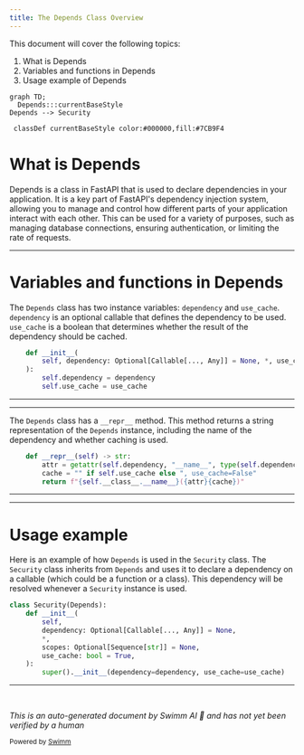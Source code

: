```yaml
---
title: The Depends Class Overview
---
```

This document will cover the following topics:

1. What is Depends
2. Variables and functions in Depends
3. Usage example of Depends

```mermaid
graph TD;
  Depends:::currentBaseStyle
Depends --> Security

 classDef currentBaseStyle color:#000000,fill:#7CB9F4
```

# What is Depends

Depends is a class in FastAPI that is used to declare dependencies in your application. It is a key part of FastAPI's dependency injection system, allowing you to manage and control how different parts of your application interact with each other. This can be used for a variety of purposes, such as managing database connections, ensuring authentication, or limiting the rate of requests.

<SwmSnippet path="/fastapi/params.py" line="762">

---

# Variables and functions in Depends

The `Depends` class has two instance variables: `dependency` and `use_cache`. `dependency` is an optional callable that defines the dependency to be used. `use_cache` is a boolean that determines whether the result of the dependency should be cached.

```python
    def __init__(
        self, dependency: Optional[Callable[..., Any]] = None, *, use_cache: bool = True
    ):
        self.dependency = dependency
        self.use_cache = use_cache
```

---

</SwmSnippet>

<SwmSnippet path="/fastapi/params.py" line="768">

---

The `Depends` class has a `__repr__` method. This method returns a string representation of the `Depends` instance, including the name of the dependency and whether caching is used.

```python
    def __repr__(self) -> str:
        attr = getattr(self.dependency, "__name__", type(self.dependency).__name__)
        cache = "" if self.use_cache else ", use_cache=False"
        return f"{self.__class__.__name__}({attr}{cache})"
```

---

</SwmSnippet>

<SwmSnippet path="/fastapi/params.py" line="774">

---

# Usage example

Here is an example of how `Depends` is used in the `Security` class. The `Security` class inherits from `Depends` and uses it to declare a dependency on a callable (which could be a function or a class). This dependency will be resolved whenever a `Security` instance is used.

```python
class Security(Depends):
    def __init__(
        self,
        dependency: Optional[Callable[..., Any]] = None,
        *,
        scopes: Optional[Sequence[str]] = None,
        use_cache: bool = True,
    ):
        super().__init__(dependency=dependency, use_cache=use_cache)
```

---

</SwmSnippet>

&nbsp;

*This is an auto-generated document by Swimm AI 🌊 and has not yet been verified by a human*

<SwmMeta version="3.0.0" repo-id="Z2l0aHViJTNBJTNBREVNTy1mYXN0YXBpJTNBJTNBZ2lsYWRuYXZvdA==" repo-name="DEMO-fastapi" doc-type="class"><sup>Powered by [Swimm](/)</sup></SwmMeta>
